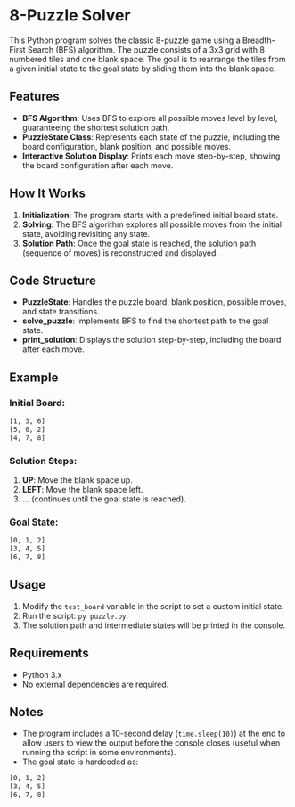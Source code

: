# 8-Puzzle Solver

This Python program solves the classic 8-puzzle game using a Breadth-First Search (BFS) algorithm. The puzzle consists of a 3x3 grid with 8 numbered tiles and one blank space. The goal is to rearrange the tiles from a given initial state to the goal state by sliding them into the blank space.

## Features

- **BFS Algorithm**: Uses BFS to explore all possible moves level by level, guaranteeing the shortest solution path.
- **PuzzleState Class**: Represents each state of the puzzle, including the board configuration, blank position, and possible moves.
- **Interactive Solution Display**: Prints each move step-by-step, showing the board configuration after each move.

## How It Works

1. **Initialization**: The program starts with a predefined initial board state.
2. **Solving**: The BFS algorithm explores all possible moves from the initial state, avoiding revisiting any state.
3. **Solution Path**: Once the goal state is reached, the solution path (sequence of moves) is reconstructed and displayed.

## Code Structure

- **PuzzleState**: Handles the puzzle board, blank position, possible moves, and state transitions.
- **solve_puzzle**: Implements BFS to find the shortest path to the goal state.
- **print_solution**: Displays the solution step-by-step, including the board after each move.

## Example

### Initial Board:
```bash
[1, 3, 6]
[5, 0, 2]
[4, 7, 8]
```

### Solution Steps:
1. **UP**: Move the blank space up.
2. **LEFT**: Move the blank space left.
3. ... (continues until the goal state is reached).

### Goal State:
```bash
[0, 1, 2]
[3, 4, 5]
[6, 7, 8]
```

## Usage

1. Modify the `test_board` variable in the script to set a custom initial state.
2. Run the script: `py puzzle.py`.
3. The solution path and intermediate states will be printed in the console.

## Requirements

- Python 3.x
- No external dependencies are required.

## Notes

- The program includes a 10-second delay (`time.sleep(10)`) at the end to allow users to view the output before the console closes (useful when running the script in some environments).
- The goal state is hardcoded as:
```bash
[0, 1, 2]
[3, 4, 5]
[6, 7, 8]
```